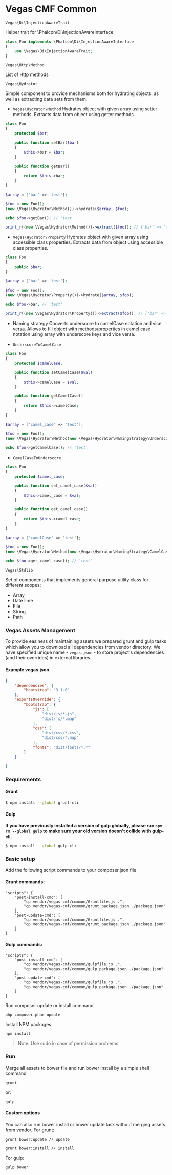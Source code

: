 Vegas CMF Common
================


`Vegas\Di\InjectionAwareTrait`

Helper trait for \Phalcon\Di\InjectionAwareInterface

```php
class Foo implements \Phalcon\Di\InjectionAwareInterface
{
    use \Vegas\Di\InjectionAwareTrait;
}
```

`Vegas\Http\Method`

List of Http methods

`Vegas\Hydrator`

Simple component to provide mechanisms both for hydrating objects, as well as extracting data sets from them.

- `Vegas\Hydrator\Method`
Hydrates object with given array using setter methods. Extracts data from object using getter methods.

```php
class Foo
{
    protected $bar;

    public function setBar($bar)
    {
        $this->bar = $bar;
    }

    public function getBar()
    {
        return $this->bar;
    }
}

$array = ['bar' => 'test'];

$foo = new Foo();
(new \Vegas\Hydrator\Method())->hydrate($array, $foo);

echo $foo->getBar(); // 'test'

print_r((new \Vegas\Hydrator\Method())->extract($foo)); // ['bar' => 'test'];
```

- `Vegas\Hydrator\Property`
Hydrates object with given array using accessible class properties. Extracts data from object using accessible class properties.

```php
class Foo
{
    public $bar;
}

$array = ['bar' => 'test'];

$foo = new Foo();
(new \Vegas\Hydrator\Property())->hydrate($array, $foo);

echo $foo->bar; // 'test'

print_r((new \Vegas\Hydrator\Property())->extract($foo)); // ['bar' => 'test'];
```

- Naming strategy
Converts underscore to camelCase notation and vice versa.
Allows to fill object with methods/properties in camel case notation using array with underscore keys and vice versa.

* `UnderscoreToCamelCase`

```php
class Foo
{
    protected $camelCase;

    public function setCamelCase($val)
    {
        $this->camelCase = $val;
    }

    public function getCamelCase()
    {
        return $this->camelCase;
    }
}

$array = ['camel_case' => 'test'];

$foo = new Foo();
(new \Vegas\Hydrator\Method(new \Vegas\Hydrator\NamingStrategy\UnderscoreToCamelCase()))->hydrate($array, $foo);

echo $foo->getCamelCase(); // 'test'
```

* `CamelCaseToUnderscore`

```php
class Foo
{
    protected $camel_case;

    public function set_camel_case($val)
    {
        $this->camel_case = $val;
    }

    public function get_camel_case()
    {
        return $this->camel_case;
    }
}

$array = ['camelCase' => 'test'];

$foo = new Foo();
(new \Vegas\Hydrator\Method(new \Vegas\Hydrator\NamingStrategy\CamelCaseToUnderscore()))->hydrate($array, $foo);

echo $foo->get_camel_case(); // 'test'
```

`Vegas\Stdlib`

Set of components that implements general purpose utility class for different scopes:

- Array
- DateTime
- File
- String
- Path

### Vegas Assets Management

To provide easiness of maintaining assets we prepared grunt and gulp tasks which allow you to download all dependencies from vendor directory. We have specified unique name - `vegas.json` - to store project's dependencies (and their overrides) in external libraries.

#### Example vegas.json

```json 
{
    "dependencies": {
        "bootstrap": "3.1.0"
    },
    "exportsOverride": {
        "bootstrap": {
            "js": [
                "dist/js/*.js",
                "dist/js/*.map"
            ],
            "css": [
                "dist/css/*.css",
                "dist/css/*.map"
            ],
            "fonts": "dist/fonts/*.*"
        }
    }

}
```

### Requirements

#### Grunt

```sh
$ npm install --global grunt-cli
```

#### Gulp

__If you have previously installed a version of gulp globally, please run `npm rm --global gulp`
to make sure your old version doesn't collide with gulp-cli.__

```sh
$ npm install --global gulp-cli
```

### Basic setup

Add the following script commands to your composer.json file

#### Grunt commands:

```shell
"scripts": {
    "post-install-cmd": [
        "cp vendor/vegas-cmf/common/Gruntfile.js .",
        "cp vendor/vegas-cmf/common/grunt_package.json ./package.json"
    ],
    "post-update-cmd": [
        "cp vendor/vegas-cmf/common/Gruntfile.js .",
        "cp vendor/vegas-cmf/common/grunt_package.json ./package.json"
    ]
}
```

#### Gulp commands:

```shell
"scripts": {
    "post-install-cmd": [
        "cp vendor/vegas-cmf/common/gulpfile.js .",
        "cp vendor/vegas-cmf/common/gulp_package.json ./package.json"
    ],
    "post-update-cmd": [
        "cp vendor/vegas-cmf/common/gulpfile.js .",
        "cp vendor/vegas-cmf/common/gulp_package.json ./package.json"
    ]
}
```

Run composer update or install command 

```shell
php composer.phar update
```

Install NPM packages

```shell
npm install
```
> Note: Use sudo in case of permission problems

### Run

Merge all assets to bower file and run bower install by a simple shell command

```shell
grunt
```

or:

```shell
gulp
```

#### Custom options

You can also run bower install or bower update task without merging assets from vendor. For grunt:

```shell
grunt bower:update // update

grunt bower:install // install
```

For gulp:

```shell
gulp bower
```

